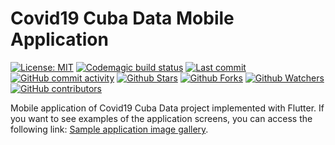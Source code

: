 # Covid19 Cuba Data Mobile Application

[![License: MIT](https://img.shields.io/badge/License-MIT-brightgreen.svg?label=license)](https://opensource.org/licenses/MIT) [![Codemagic build status](https://api.codemagic.io/apps/5e8d6b3fda83690a52f55f67/5e8d6b3fda83690a52f55f66/status_badge.svg)](https://codemagic.io/apps/5e8d6b3fda83690a52f55f67/5e8d6b3fda83690a52f55f66/latest_build) [![Last commit](https://img.shields.io/github/last-commit/covid19cuba/covid19cuba-app.svg?style=flat)](https://github.com/covid19cuba/covid19cuba-app/commits) [![GitHub commit activity](https://img.shields.io/github/commit-activity/m/covid19cuba/covid19cuba-app)](https://github.com/covid19cuba/covid19cuba-app/commits) [![Github Stars](https://img.shields.io/github/stars/covid19cuba/covid19cuba-app?style=flat&logo=github)](https://github.com/covid19cuba/covid19cuba-app) [![Github Forks](https://img.shields.io/github/forks/covid19cuba/covid19cuba-app?style=flat&logo=github)](https://github.com/covid19cuba/covid19cuba-app) [![Github Watchers](https://img.shields.io/github/watchers/covid19cuba/covid19cuba-app?style=flat&logo=github)](https://github.com/covid19cuba/covid19cuba-app) [![GitHub contributors](https://img.shields.io/github/contributors/covid19cuba/covid19cuba-app)](https://github.com/covid19cuba/covid19cuba-app/graphs/contributors)

Mobile application of Covid19 Cuba Data project implemented with Flutter. If you want to see examples of the application screens, you can access the following link: [Sample application image gallery](GALLERY.md).
